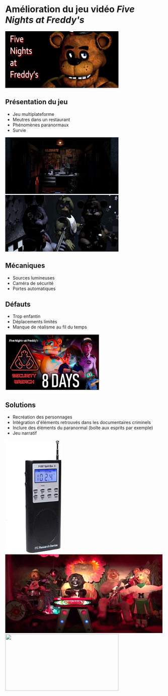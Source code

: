 # Amélioration du jeu vidéo ***Five Nights at Freddy's***
<img src="FNAF.jpg" width="360" height="180">

## Présentation du jeu
- Jeu multiplateforme
- Meutres dans un restaurant
- Phénomènes paranormaux 
- Survie

<img src="Office1.png" width="360" height="180">
<img src="Staring.png" width="360" height="180">

## Mécaniques
- Sources lumineuses
- Caméra de sécurité
- Portes automatiques

## Défauts
- Trop enfantin
- Déplacements limités
- Manque de réalisme au fil du temps

<img src="SB.jpg" width="300" height="180">

## Solutions
- Recréation des personnages 
- Intégration d'éléments retrouvés dans les documentaires criminels
- Inclure des éléments du paranormal (boîte aux esprits par exemple)
- Jeu narratif

<img src="SpiritBox.jpg" width="180" height="360">
<img src="Showbiz.jpg" width="500" height="250">
<img src="BlairWitch.gif" width="360" height="180">




